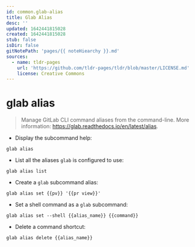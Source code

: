```yaml
---
id: common.glab-alias
title: Glab Alias
desc: ''
updated: 1642441815028
created: 1642441815028
stub: false
isDir: false
gitNotePath: 'pages/{{ noteHiearchy }}.md'
sources:
  - name: tldr-pages
    url: 'https://github.com/tldr-pages/tldr/blob/master/LICENSE.md'
    license: Creative Commons
---
```

# glab alias

> Manage GitLab CLI command aliases from the command-line.
> More information: <https://glab.readthedocs.io/en/latest/alias>.

- Display the subcommand help:

`glab alias`

- List all the aliases `glab` is configured to use:

`glab alias list`

- Create a `glab` subcommand alias:

`glab alias set {{pv}} '{{pr view}}'`

- Set a shell command as a `glab` subcommand:

`glab alias set --shell {{alias_name}} {{command}}`

- Delete a command shortcut:

`glab alias delete {{alias_name}}`

